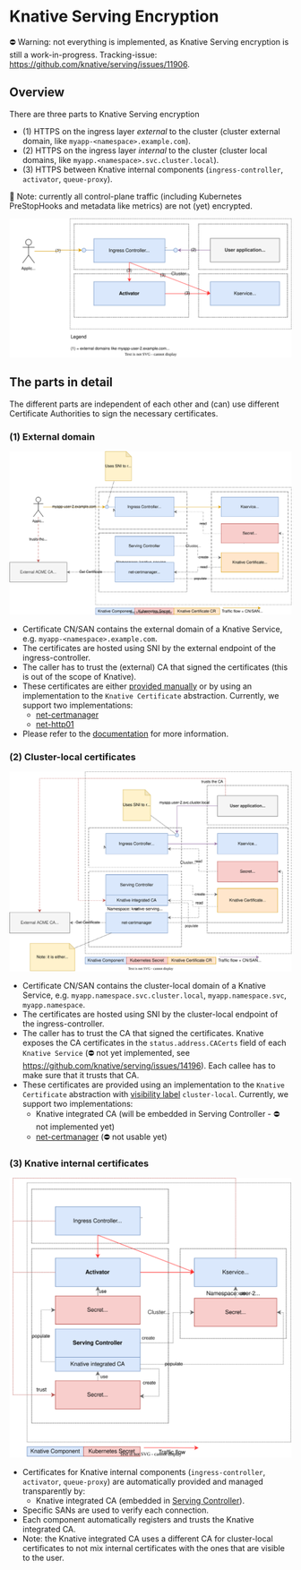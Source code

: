 # Knative Serving Encryption

⛔️ Warning: not everything is implemented, as Knative Serving encryption is still a work-in-progress. Tracking-issue: https://github.com/knative/serving/issues/11906.

## Overview
There are three parts to Knative Serving encryption
* (1) HTTPS on the ingress layer _external_ to the cluster (cluster external domain, like `myapp-<namespace>.example.com`).
* (2) HTTPS on the ingress layer _internal_ to the cluster (cluster local domains, like `myapp.<namespace>.svc.cluster.local`).
* (3) HTTPS between Knative internal components (`ingress-controller`, `activator`, `queue-proxy`).

📝 Note: currently all control-plane traffic (including Kubernetes PreStopHooks and metadata like metrics) are not (yet) encrypted.

![Overview of Knative encryption](./encryption-overview.drawio.svg)

## The parts in detail
The different parts are independent of each other and (can) use different Certificate Authorities to sign the necessary certificates.

### (1) External domain

![External domain](./encryption-external-domain.drawio.svg)

* Certificate CN/SAN contains the external domain of a Knative Service, e.g. `myapp-<namespace>.example.com`.
* The certificates are hosted using SNI by the external endpoint of the ingress-controller.
* The caller has to trust the (external) CA that signed the certificates (this is out of the scope of Knative).
* These certificates are either [provided manually](https://knative.dev/docs/serving/using-a-tls-cert/) or by using an implementation to the `Knative Certificate` abstraction. Currently, we support two implementations:
  * [net-certmanager](https://github.com/knative-extensions/net-certmanager) 
  * [net-http01](https://github.com/knative-extensions/net-http01)
* Please refer to the [documentation](https://knative.dev/docs/serving/using-auto-tls/) for more information.


### (2) Cluster-local certificates

![Cluster local domain](./encryption-cluster-local-domain.drawio.svg)

* Certificate CN/SAN contains the cluster-local domain of a Knative Service, e.g. `myapp.namespace.svc.cluster.local`, `myapp.namespace.svc`, `myapp.namespace`.
* The certificates are hosted using SNI by the cluster-local endpoint of the ingress-controller.
* The caller has to trust the CA that signed the certificates. Knative exposes the CA certificates in the `status.address.CACerts` field of each `Knative Service` (⛔️ not yet implemented, see https://github.com/knative/serving/issues/14196). Each callee has to make sure that it trusts that CA.
* These certificates are provided using an implementation to the `Knative Certificate` abstraction with [visibility label](https://github.com/knative-extensions/net-certmanager/blob/main/pkg/reconciler/certificate/resources/cert_manager_certificate.go#L115) `cluster-local`. Currently, we support two implementations:
  * Knative integrated CA (will be embedded in Serving Controller - ⛔️ not implemented yet)
  * [net-certmanager](https://github.com/knative-extensions/net-certmanager) (⛔️ not usable yet)


### (3) Knative internal certificates

![Knative internal](./encryption-knative-internal.drawio.svg)

* Certificates for Knative internal components (`ingress-controller`, `activator`, `queue-proxy`) are automatically provided and managed transparently by:
  * Knative integrated CA (embedded in [Serving Controller](../../cmd/controller/main.go)).
* Specific SANs are used to verify each connection. 
* Each component automatically registers and trusts the Knative integrated CA.
* Note: the Knative integrated CA uses a different CA for cluster-local certificates to not mix internal certificates with the ones that are visible to the user.


